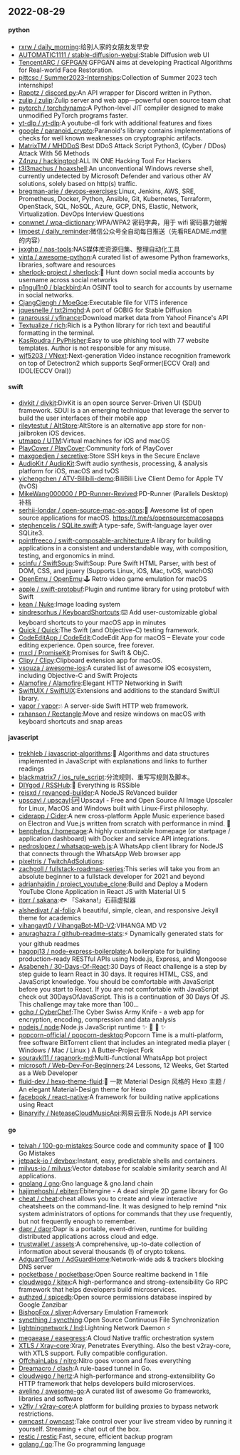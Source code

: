 ## 2022-08-29

#### python
* [rxrw / daily_morning](https://github.com/rxrw/daily_morning):给别人家的女朋友发早安
* [AUTOMATIC1111 / stable-diffusion-webui](https://github.com/AUTOMATIC1111/stable-diffusion-webui):Stable Diffusion web UI
* [TencentARC / GFPGAN](https://github.com/TencentARC/GFPGAN):GFPGAN aims at developing Practical Algorithms for Real-world Face Restoration.
* [pittcsc / Summer2023-Internships](https://github.com/pittcsc/Summer2023-Internships):Collection of Summer 2023 tech internships!
* [Rapptz / discord.py](https://github.com/Rapptz/discord.py):An API wrapper for Discord written in Python.
* [zulip / zulip](https://github.com/zulip/zulip):Zulip server and web app—powerful open source team chat
* [pytorch / torchdynamo](https://github.com/pytorch/torchdynamo):A Python-level JIT compiler designed to make unmodified PyTorch programs faster.
* [yt-dlp / yt-dlp](https://github.com/yt-dlp/yt-dlp):A youtube-dl fork with additional features and fixes
* [google / paranoid_crypto](https://github.com/google/paranoid_crypto):Paranoid's library contains implementations of checks for well known weaknesses on cryptographic artifacts.
* [MatrixTM / MHDDoS](https://github.com/MatrixTM/MHDDoS):Best DDoS Attack Script Python3, (Cyber / DDos) Attack With 56 Methods
* [Z4nzu / hackingtool](https://github.com/Z4nzu/hackingtool):ALL IN ONE Hacking Tool For Hackers
* [t3l3machus / hoaxshell](https://github.com/t3l3machus/hoaxshell):An unconventional Windows reverse shell, currently undetected by Microsoft Defender and various other AV solutions, solely based on http(s) traffic.
* [bregman-arie / devops-exercises](https://github.com/bregman-arie/devops-exercises):Linux, Jenkins, AWS, SRE, Prometheus, Docker, Python, Ansible, Git, Kubernetes, Terraform, OpenStack, SQL, NoSQL, Azure, GCP, DNS, Elastic, Network, Virtualization. DevOps Interview Questions
* [conwnet / wpa-dictionary](https://github.com/conwnet/wpa-dictionary):WPA/WPA2 密码字典，用于 wifi 密码暴力破解
* [limoest / daily_reminder](https://github.com/limoest/daily_reminder):微信公众号全自动每日推送（先看README.md里的内容）
* [jxxghp / nas-tools](https://github.com/jxxghp/nas-tools):NAS媒体库资源归集、整理自动化工具
* [vinta / awesome-python](https://github.com/vinta/awesome-python):A curated list of awesome Python frameworks, libraries, software and resources
* [sherlock-project / sherlock](https://github.com/sherlock-project/sherlock):🔎
Hunt down social media accounts by username across social networks
* [p1ngul1n0 / blackbird](https://github.com/p1ngul1n0/blackbird):An OSINT tool to search for accounts by username in social networks.
* [CjangCjengh / MoeGoe](https://github.com/CjangCjengh/MoeGoe):Executable file for VITS inference
* [jquesnelle / txt2imghd](https://github.com/jquesnelle/txt2imghd):A port of GOBIG for Stable Diffusion
* [ranaroussi / yfinance](https://github.com/ranaroussi/yfinance):Download market data from Yahoo! Finance's API
* [Textualize / rich](https://github.com/Textualize/rich):Rich is a Python library for rich text and beautiful formatting in the terminal.
* [KasRoudra / PyPhisher](https://github.com/KasRoudra/PyPhisher):Easy to use phishing tool with 77 website templates. Author is not responsible for any misuse.
* [wjf5203 / VNext](https://github.com/wjf5203/VNext):Next-generation Video instance recognition framework on top of Detectron2 which supports SeqFormer(ECCV Oral) and IDOL(ECCV Oral))

#### swift
* [divkit / divkit](https://github.com/divkit/divkit):DivKit is an open source Server-Driven UI (SDUI) framework. SDUI is a an emerging technique that leverage the server to build the user interfaces of their mobile app
* [rileytestut / AltStore](https://github.com/rileytestut/AltStore):AltStore is an alternative app store for non-jailbroken iOS devices.
* [utmapp / UTM](https://github.com/utmapp/UTM):Virtual machines for iOS and macOS
* [PlayCover / PlayCover](https://github.com/PlayCover/PlayCover):Community fork of PlayCover
* [maxgoedjen / secretive](https://github.com/maxgoedjen/secretive):Store SSH keys in the Secure Enclave
* [AudioKit / AudioKit](https://github.com/AudioKit/AudioKit):Swift audio synthesis, processing, & analysis platform for iOS, macOS and tvOS
* [yichengchen / ATV-Bilibili-demo](https://github.com/yichengchen/ATV-Bilibili-demo):BiliBili Live Client Demo for Apple TV (tvOS)
* [MikeWang000000 / PD-Runner-Revived](https://github.com/MikeWang000000/PD-Runner-Revived):PD-Runner (Parallels Desktop) 补档
* [serhii-londar / open-source-mac-os-apps](https://github.com/serhii-londar/open-source-mac-os-apps):🚀
Awesome list of open source applications for macOS. https://t.me/s/opensourcemacosapps
* [stephencelis / SQLite.swift](https://github.com/stephencelis/SQLite.swift):A type-safe, Swift-language layer over SQLite3.
* [pointfreeco / swift-composable-architecture](https://github.com/pointfreeco/swift-composable-architecture):A library for building applications in a consistent and understandable way, with composition, testing, and ergonomics in mind.
* [scinfu / SwiftSoup](https://github.com/scinfu/SwiftSoup):SwiftSoup: Pure Swift HTML Parser, with best of DOM, CSS, and jquery (Supports Linux, iOS, Mac, tvOS, watchOS)
* [OpenEmu / OpenEmu](https://github.com/OpenEmu/OpenEmu):🕹
Retro video game emulation for macOS
* [apple / swift-protobuf](https://github.com/apple/swift-protobuf):Plugin and runtime library for using protobuf with Swift
* [kean / Nuke](https://github.com/kean/Nuke):Image loading system
* [sindresorhus / KeyboardShortcuts](https://github.com/sindresorhus/KeyboardShortcuts):⌨️
Add user-customizable global keyboard shortcuts to your macOS app in minutes
* [Quick / Quick](https://github.com/Quick/Quick):The Swift (and Objective-C) testing framework.
* [CodeEditApp / CodeEdit](https://github.com/CodeEditApp/CodeEdit):CodeEdit App for macOS – Elevate your code editing experience. Open source, free forever.
* [mxcl / PromiseKit](https://github.com/mxcl/PromiseKit):Promises for Swift & ObjC.
* [Clipy / Clipy](https://github.com/Clipy/Clipy):Clipboard extension app for macOS.
* [vsouza / awesome-ios](https://github.com/vsouza/awesome-ios):A curated list of awesome iOS ecosystem, including Objective-C and Swift Projects
* [Alamofire / Alamofire](https://github.com/Alamofire/Alamofire):Elegant HTTP Networking in Swift
* [SwiftUIX / SwiftUIX](https://github.com/SwiftUIX/SwiftUIX):Extensions and additions to the standard SwiftUI library.
* [vapor / vapor](https://github.com/vapor/vapor):💧
A server-side Swift HTTP web framework.
* [rxhanson / Rectangle](https://github.com/rxhanson/Rectangle):Move and resize windows on macOS with keyboard shortcuts and snap areas

#### javascript
* [trekhleb / javascript-algorithms](https://github.com/trekhleb/javascript-algorithms):📝
Algorithms and data structures implemented in JavaScript with explanations and links to further readings
* [blackmatrix7 / ios_rule_script](https://github.com/blackmatrix7/ios_rule_script):分流规则、重写写规则及脚本。
* [DIYgod / RSSHub](https://github.com/DIYgod/RSSHub):🍰
Everything is RSSible
* [reisxd / revanced-builder](https://github.com/reisxd/revanced-builder):A NodeJS ReVanced builder
* [upscayl / upscayl](https://github.com/upscayl/upscayl):🆙
Upscayl - Free and Open Source AI Image Upscaler for Linux, MacOS and Windows built with Linux-First philosophy.
* [ciderapp / Cider](https://github.com/ciderapp/Cider):A new cross-platform Apple Music experience based on Electron and Vue.js written from scratch with performance in mind.
🚀
* [benphelps / homepage](https://github.com/benphelps/homepage):A highly customizable homepage (or startpage / application dashboard) with Docker and service API integrations.
* [pedroslopez / whatsapp-web.js](https://github.com/pedroslopez/whatsapp-web.js):A WhatsApp client library for NodeJS that connects through the WhatsApp Web browser app
* [pixeltris / TwitchAdSolutions](https://github.com/pixeltris/TwitchAdSolutions):
* [zachgoll / fullstack-roadmap-series](https://github.com/zachgoll/fullstack-roadmap-series):This series will take you from an absolute beginner to a fullstack developer for 2021 and beyond
* [adrianhajdin / project_youtube_clone](https://github.com/adrianhajdin/project_youtube_clone):Build and Deploy a Modern YouTube Clone Application in React JS with Material UI 5
* [itorr / sakana](https://github.com/itorr/sakana):🐟
「Sakana!」石蒜虚拟器
* [alshedivat / al-folio](https://github.com/alshedivat/al-folio):A beautiful, simple, clean, and responsive Jekyll theme for academics
* [vihangayt0 / VihangaBot-MD-V2](https://github.com/vihangayt0/VihangaBot-MD-V2):VIHANGA MD V2
* [anuraghazra / github-readme-stats](https://github.com/anuraghazra/github-readme-stats):⚡
Dynamically generated stats for your github readmes
* [hagopj13 / node-express-boilerplate](https://github.com/hagopj13/node-express-boilerplate):A boilerplate for building production-ready RESTful APIs using Node.js, Express, and Mongoose
* [Asabeneh / 30-Days-Of-React](https://github.com/Asabeneh/30-Days-Of-React):30 Days of React challenge is a step by step guide to learn React in 30 days. It requires HTML, CSS, and JavaScript knowledge. You should be comfortable with JavaScript before you start to React. If you are not comfortable with JavaScript check out 30DaysOfJavaScript. This is a continuation of 30 Days Of JS. This challenge may take more than 100…
* [gchq / CyberChef](https://github.com/gchq/CyberChef):The Cyber Swiss Army Knife - a web app for encryption, encoding, compression and data analysis
* [nodejs / node](https://github.com/nodejs/node):Node.js JavaScript runtime
✨
🐢
🚀
✨
* [popcorn-official / popcorn-desktop](https://github.com/popcorn-official/popcorn-desktop):Popcorn Time is a multi-platform, free software BitTorrent client that includes an integrated media player ( Windows / Mac / Linux ) A Butter-Project Fork
* [souravkl11 / raganork-md](https://github.com/souravkl11/raganork-md):Multi-functional WhatsApp bot project
* [microsoft / Web-Dev-For-Beginners](https://github.com/microsoft/Web-Dev-For-Beginners):24 Lessons, 12 Weeks, Get Started as a Web Developer
* [fluid-dev / hexo-theme-fluid](https://github.com/fluid-dev/hexo-theme-fluid):🌊
一款 Material Design 风格的 Hexo 主题 / An elegant Material-Design theme for Hexo
* [facebook / react-native](https://github.com/facebook/react-native):A framework for building native applications using React
* [Binaryify / NeteaseCloudMusicApi](https://github.com/Binaryify/NeteaseCloudMusicApi):网易云音乐 Node.js API service

#### go
* [teivah / 100-go-mistakes](https://github.com/teivah/100-go-mistakes):Source code and community space of
📖
100 Go Mistakes
* [jetpack-io / devbox](https://github.com/jetpack-io/devbox):Instant, easy, predictable shells and containers.
* [milvus-io / milvus](https://github.com/milvus-io/milvus):Vector database for scalable similarity search and AI applications.
* [gnolang / gno](https://github.com/gnolang/gno):Gno language & gno.land chain
* [hajimehoshi / ebiten](https://github.com/hajimehoshi/ebiten):Ebitengine - A dead simple 2D game library for Go
* [cheat / cheat](https://github.com/cheat/cheat):cheat allows you to create and view interactive cheatsheets on the command-line. It was designed to help remind *nix system administrators of options for commands that they use frequently, but not frequently enough to remember.
* [dapr / dapr](https://github.com/dapr/dapr):Dapr is a portable, event-driven, runtime for building distributed applications across cloud and edge.
* [trustwallet / assets](https://github.com/trustwallet/assets):A comprehensive, up-to-date collection of information about several thousands (!) of crypto tokens.
* [AdguardTeam / AdGuardHome](https://github.com/AdguardTeam/AdGuardHome):Network-wide ads & trackers blocking DNS server
* [pocketbase / pocketbase](https://github.com/pocketbase/pocketbase):Open Source realtime backend in 1 file
* [cloudwego / kitex](https://github.com/cloudwego/kitex):A high-performance and strong-extensibility Go RPC framework that helps developers build microservices.
* [authzed / spicedb](https://github.com/authzed/spicedb):Open source permissions database inspired by Google Zanzibar
* [BishopFox / sliver](https://github.com/BishopFox/sliver):Adversary Emulation Framework
* [syncthing / syncthing](https://github.com/syncthing/syncthing):Open Source Continuous File Synchronization
* [lightningnetwork / lnd](https://github.com/lightningnetwork/lnd):Lightning Network Daemon
⚡️
* [megaease / easegress](https://github.com/megaease/easegress):A Cloud Native traffic orchestration system
* [XTLS / Xray-core](https://github.com/XTLS/Xray-core):Xray, Penetrates Everything. Also the best v2ray-core, with XTLS support. Fully compatible configuration.
* [OffchainLabs / nitro](https://github.com/OffchainLabs/nitro):Nitro goes vroom and fixes everything
* [Dreamacro / clash](https://github.com/Dreamacro/clash):A rule-based tunnel in Go.
* [cloudwego / hertz](https://github.com/cloudwego/hertz):A high-performance and strong-extensibility Go HTTP framework that helps developers build microservices.
* [avelino / awesome-go](https://github.com/avelino/awesome-go):A curated list of awesome Go frameworks, libraries and software
* [v2fly / v2ray-core](https://github.com/v2fly/v2ray-core):A platform for building proxies to bypass network restrictions.
* [owncast / owncast](https://github.com/owncast/owncast):Take control over your live stream video by running it yourself. Streaming + chat out of the box.
* [restic / restic](https://github.com/restic/restic):Fast, secure, efficient backup program
* [golang / go](https://github.com/golang/go):The Go programming language
